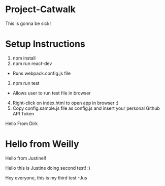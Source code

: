# Project-Catwalk
This is gonna be sick!

# Setup Instructions
1) npm install
2) npm run react-dev
  - Runs webpack.config.js file
3) npm run test
  - Allows user to run test file in browser
4) Right-click on index.html to open app in browser :)
5) Copy config.sample.js file as config.js and insert your personal Github API Token

Hello From Dirk
# Hello from Weilly
Hello from Justine!!

Hello this is Justine doing second test! :)


Hey everyone, this is my third test -Jus